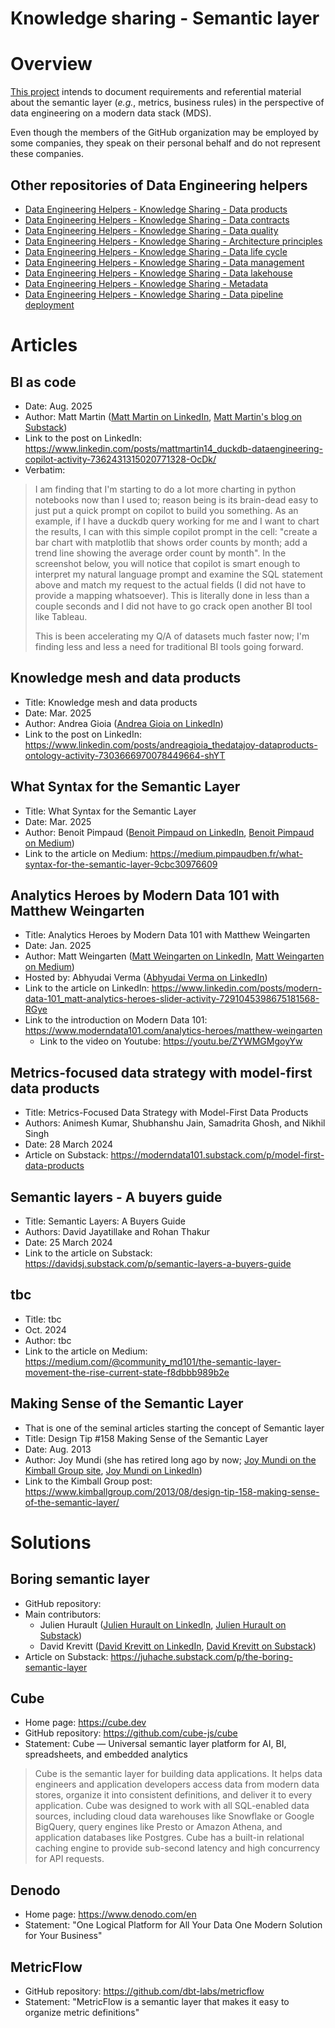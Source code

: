 Knowledge sharing - Semantic layer
==================================

# Overview
[This project](https://github.com/data-engineering-helpers/semantic-layer)
intends to document requirements and referential material about
the semantic layer (_e.g._, metrics, business rules)
in the perspective of data engineering on a modern data stack (MDS).

Even though the members of the GitHub organization may be employed by
some companies, they speak on their personal behalf and do not represent
these companies.

## Other repositories of Data Engineering helpers
* [Data Engineering Helpers - Knowledge Sharing - Data products](https://github.com/data-engineering-helpers/data-products)
* [Data Engineering Helpers - Knowledge Sharing - Data contracts](https://github.com/data-engineering-helpers/data-contracts)
* [Data Engineering Helpers - Knowledge Sharing - Data quality](https://github.com/data-engineering-helpers/data-quality)
* [Data Engineering Helpers - Knowledge Sharing - Architecture principles](https://github.com/data-engineering-helpers/architecture-principles)
* [Data Engineering Helpers - Knowledge Sharing - Data life cycle](https://github.com/data-engineering-helpers/data-life-cycle)
* [Data Engineering Helpers - Knowledge Sharing - Data management](https://github.com/data-engineering-helpers/data-management)
* [Data Engineering Helpers - Knowledge Sharing - Data lakehouse](https://github.com/data-engineering-helpers/data-lakehouse)
* [Data Engineering Helpers - Knowledge Sharing - Metadata](https://github.com/data-engineering-helpers/metadata)
* [Data Engineering Helpers - Knowledge Sharing - Data pipeline deployment](https://github.com/data-engineering-helpers/data-pipeline-deployment)

# Articles

## BI as code
* Date: Aug. 2025
* Author: Matt Martin
  ([Matt Martin on LinkedIn](https://www.linkedin.com/in/mattmartin14/),
  [Matt Martin's blog on Substack](https://substack.com/@performancede))
* Link to the post on LinkedIn:
  https://www.linkedin.com/posts/mattmartin14_duckdb-dataengineering-copilot-activity-7362431315020771328-OcDk/
* Verbatim:
> I am finding that I'm starting to do a lot more charting in python notebooks now than I used to; reason being is its brain-dead easy
> to just put a quick prompt on copilot to build you something. As an example, if I have a duckdb query working for me and I want to chart the results,
> I can with this simple copilot prompt in the cell:
> "create a bar chart with matplotlib that shows order counts by month; add a trend line showing the average order count by month". 
> In the screenshot below, you will notice that copilot is smart enough to interpret my natural language prompt and examine the SQL statement
> above and match my request to the actual fields (I did not have to provide a mapping whatsoever). This is literally done in less than a couple seconds
> and I did not have to go crack open another BI tool like Tableau.
> 
> This is been accelerating my Q/A of datasets much faster now; I'm finding less and less a need for traditional BI tools going forward.

## Knowledge mesh and data products
* Title: Knowledge mesh and data products
* Date: Mar. 2025
* Author: Andrea Gioia
  ([Andrea Gioia on LinkedIn](https://www.linkedin.com/in/andreagioia/))
* Link to the post on LinkedIn:
  https://www.linkedin.com/posts/andreagioia_thedatajoy-dataproducts-ontology-activity-7303666970078449664-shYT

## What Syntax for the Semantic Layer
* Title: What Syntax for the Semantic Layer
* Date: Mar. 2025
* Author: Benoit Pimpaud
  ([Benoit Pimpaud on LinkedIn](https://www.linkedin.com/in/pimpaudben/),
  [Benoit Pimpaud on Medium](https://medium.pimpaudben.fr/))
* Link to the article on Medium:
  https://medium.pimpaudben.fr/what-syntax-for-the-semantic-layer-9cbc30976609  

## Analytics Heroes by Modern Data 101 with Matthew Weingarten
* Title: Analytics Heroes by Modern Data 101 with Matthew Weingarten
* Date: Jan. 2025
* Author: Matt Weingarten
  ([Matt Weingarten on LinkedIn](https://www.linkedin.com/in/matthewweingarten201/),
  [Matt Weingarten on Medium](https://medium.com/@matt_weingarten))
* Hosted by: Abhyudai Verma
  ([Abhyudai Verma on LinkedIn](https://www.linkedin.com/in/abhyudai-verma/))
* Link to the article on LinkedIn:
  https://www.linkedin.com/posts/modern-data-101_matt-analytics-heroes-slider-activity-7291045398675181568-RGye
* Link to the introduction on Modern Data 101:
  https://www.moderndata101.com/analytics-heroes/matthew-weingarten
  * Link to the video on Youtube: https://youtu.be/ZYWMGMgoyYw

## Metrics-focused data strategy with model-first data products
* Title: Metrics-Focused Data Strategy with Model-First Data Products
* Authors: Animesh Kumar, Shubhanshu Jain, Samadrita Ghosh, and Nikhil Singh
* Date: 28 March 2024
* Article on Substack:
  https://moderndata101.substack.com/p/model-first-data-products

## Semantic layers - A buyers guide
* Title: Semantic Layers: A Buyers Guide
* Authors: David Jayatillake and Rohan Thakur
* Date: 25 March 2024
* Link to the article on Substack:
  https://davidsj.substack.com/p/semantic-layers-a-buyers-guide

## tbc
* Title: tbc
* Oct. 2024
* Author: tbc
* Link to the article on Medium:
  https://medium.com/@community_md101/the-semantic-layer-movement-the-rise-current-state-f8dbbb989b2e

## Making Sense of the Semantic Layer
* That is one of the seminal articles starting the concept of Semantic layer
* Title: Design Tip #158 Making Sense of the Semantic Layer
* Date: Aug. 2013
* Author: Joy Mundi
  (she has retired long ago by now;
  [Joy Mundi on the Kimball Group site](https://www.kimballgroup.com/author/joy/),
  [Joy Mundi on LinkedIn](https://www.linkedin.com/in/joy-mundy-226bb1/))
* Link to the Kimball Group post:
  https://www.kimballgroup.com/2013/08/design-tip-158-making-sense-of-the-semantic-layer/

# Solutions

## Boring semantic layer
* GitHub repository:
* Main contributors:
  * Julien Hurault
    ([Julien Hurault on LinkedIn](https://www.linkedin.com/in/julienhuraultanalytics/),
    [Julien Hurault on Substack](https://substack.com/@juhache))
  * David Krevitt
    ([David Krevitt on LinkedIn](),
    [David Krevitt on Substack](https://substack.com/@davidkrevitt))
* Article on Substack: https://juhache.substack.com/p/the-boring-semantic-layer

## Cube
* Home page: https://cube.dev
* GitHub repository: https://github.com/cube-js/cube
* Statement: Cube — Universal semantic layer platform for AI, BI, spreadsheets, and embedded analytics
> Cube is the semantic layer for building data applications. It helps data engineers and application developers
> access data from modern data stores, organize it into consistent definitions, and deliver it to every application.
> Cube was designed to work with all SQL-enabled data sources, including cloud data warehouses like Snowflake or Google BigQuery,
> query engines like Presto or Amazon Athena, and application databases like Postgres. Cube has a built-in relational caching engine
> to provide sub-second latency and high concurrency for API requests.

## Denodo
* Home page: https://www.denodo.com/en
* Statement: "One Logical Platform for All Your Data One Modern Solution for Your Business"

## MetricFlow
* GitHub repository: https://github.com/dbt-labs/metricflow
* Statement: "MetricFlow is a semantic layer that makes it easy to organize metric definitions"
